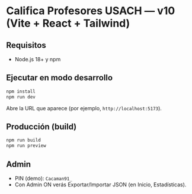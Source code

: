# Califica Profesores USACH — v10 (Vite + React + Tailwind)

## Requisitos
- Node.js 18+ y npm

## Ejecutar en modo desarrollo
```bash
npm install
npm run dev
```
Abre la URL que aparece (por ejemplo, `http://localhost:5173`).

## Producción (build)
```bash
npm run build
npm run preview
```

## Admin
- PIN (demo): `Cacaman91_`
- Con Admin ON verás Exportar/Importar JSON (en Inicio, Estadísticas).
